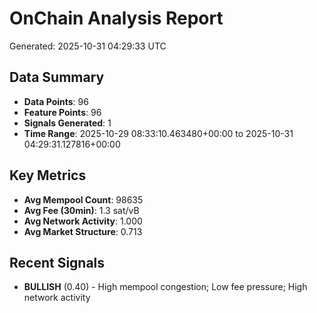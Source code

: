 # OnChain Analysis Report
Generated: 2025-10-31 04:29:33 UTC

## Data Summary
- **Data Points**: 96
- **Feature Points**: 96
- **Signals Generated**: 1
- **Time Range**: 2025-10-29 08:33:10.463480+00:00 to 2025-10-31 04:29:31.127816+00:00

## Key Metrics
- **Avg Mempool Count**: 98635
- **Avg Fee (30min)**: 1.3 sat/vB
- **Avg Network Activity**: 1.000
- **Avg Market Structure**: 0.713

## Recent Signals
- **BULLISH** (0.40) - High mempool congestion; Low fee pressure; High network activity
